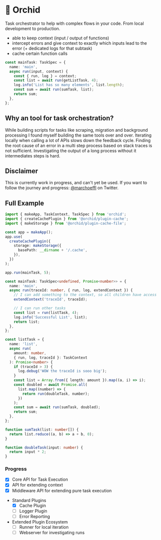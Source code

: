 # 🌸 Orchid

Task orchestrator to help with complex flows in your code. From local development to production.

- able to keep context (input / output of functions)
- intercept errors and give context to exactly which inputs lead to the error (+ dedicated logs for that subtask)
- cache certain function calls

```typescript
const mainTask: TaskSpec = {
  name: 'main',
  async run(input, context) {
    const { run, log } = context;
    const list = await run(getListTask, 4);
    log.info('List has so many elements', list.length);
    const sum = await run(sumTask, list);
    return sum;
  },
};
```

## Why an tool for task orchestration?

While building scripts for tasks like scraping, migration and background processing I found myself building the same tools over and over.
Iterating locally when calling a lot of APIs slows down the feedback cycle.
Finding the root cause of an error in a multi step process based on stack traces is not sufficient. Investigating the output of a long process without it intermediates steps is hard.

## Disclaimer

This is currently work in progress, and can't yet be used. If you want to follow the journey and progress:
[@marchoeffl](https://twitter.com/marchoeffl) on Twitter.

## Full Example

```typescript
import { makeApp, TaskContext, TaskSpec } from 'orchid';
import { createCachePlugin } from '@orchid/plugin-cache';
import { makeStorage } from '@orchid/plugin-cache-file';

const app = makeApp();
app.use(
  createCachePlugin({
    storage: makeStorage({
      basePath: __dirname + '/.cache',
    }),
  })
);

app.run(mainTask, 5);

const mainTask: TaskSpec<undefined, Promise<number>> = {
  name: 'main',
  async run(traceId: number, { run, log, extendContext }) {
    // I can add something to the context, so all children have access to it
    extendContext('traceId', traceId);

    // I can run other tasks
    const list = run(listTask, 4);
    log.info('Successful List', list);
    return list;
  },
};

const listTask = {
  name: 'list',
  async run(
    amount: number,
    { run, log, traceId }: TaskContext
  ): Promise<number> {
    if (traceId > 3) {
      log.debug('WOW the traceId is sooo big');
    }
    const list = Array.from({ length: amount }).map((a, i) => i);
    const doubled = await Promise.all(
      list.map((number) => {
        return run(doubleTask, number);
      })
    );
    const sum = await run(sumTask, doubled);
    return sum;
  },
};

function sumTask(list: number[]) {
  return list.reduce((a, b) => a + b, 0);
}

function doubleTask(input: number) {
  return input * 2;
}
```

### Progress

- [x] Core API for Task Execution
- [x] API for extending context
- [x] Middleware API for extending pure task execution
- Standard Plugins
  - [x] Cache Plugin
  - [ ] Logger Plugin
  - [ ] Error Reporting
- Extended Plugin Ecosystem
  - [ ] Runner for local iteration
  - [ ] Webserver for investigating runs
